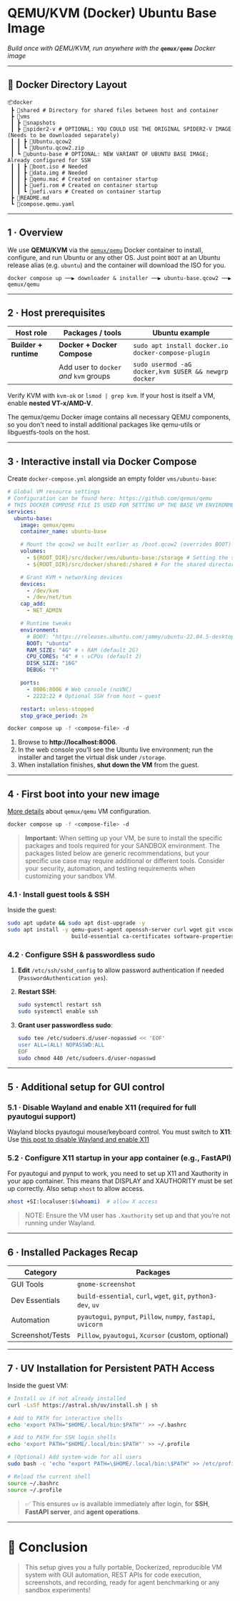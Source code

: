 # QEMU/KVM (Docker) Ubuntu Base Image

_Build once with QEMU/KVM, run anywhere with the **`qemux/qemu`** Docker image_

---

## 📂 Docker Directory Layout

```
📦docker
 ┣ 📂shared # Directory for shared files between host and container
 ┣ 📂vms
 ┃ ┣ 📂snapshots
 ┃ ┣ 📂spider2-v # OPTIONAL: YOU COULD USE THE ORIGINAL SPIDER2-V IMAGE (Needs to be downloaded separately)
 ┃ ┃ ┣ 📜Ubuntu.qcow2
 ┃ ┃ ┗ 📜Ubuntu.qcow2.zip
 ┃ ┗ 📂ubuntu-base # OPTIONAL: NEW VARIANT OF UBUNTU BASE IMAGE; Already configured for SSH
 ┃ ┃ ┣ 📜boot.iso # Needed
 ┃ ┃ ┣ 📜data.img # Needed
 ┃ ┃ ┣ 📜qemu.mac # Created on container startup
 ┃ ┃ ┣ 📜uefi.rom # Created on container startup
 ┃ ┃ ┗ 📜uefi.vars # Created on container startup
 ┣ 📜README.md
 ┗ 📜compose.qemu.yaml
```

---

## 1 · Overview

We use **QEMU/KVM** via the [`qemux/qemu`](https://github.com/qemus/qemu) Docker container to install, configure, and run Ubuntu or any other OS.
Just point `BOOT` at an Ubuntu release alias (e.g. `ubuntu`) and the container will download the ISO for you.

```
docker compose up ──▶ downloader & installer ──▶ ubuntu-base.qcow2 ──▶ qemux/qemu
```

---

## 2 · Host prerequisites

| Host role             | Packages / tools                        | Ubuntu example                                       |
| --------------------- | --------------------------------------- | ---------------------------------------------------- |
| **Builder + runtime** | **Docker + Docker Compose**             | `sudo apt install docker.io docker-compose-plugin`   |
|                       | Add user to `docker` _and_ `kvm` groups | `sudo usermod -aG docker,kvm $USER && newgrp docker` |

Verify KVM with `kvm-ok` or `lsmod | grep kvm`. If your host is itself a VM, enable **nested VT-x/AMD-V**.

The qemux/qemu Docker image contains all necessary QEMU components, so you don't need to install additional packages like qemu-utils or libguestfs-tools on the host.

---

## 3 · Interactive install via Docker Compose

Create `docker-compose.yml` alongside an empty folder `vms/ubuntu-base`:

```yaml
# Global VM resource settings
# Configuration can be found here: https://github.com/qemus/qemu
# THIS DOCKER COMPOSE FILE IS USED FOR SETTING UP THE BASE VM ENVIRONMENT
services:
  ubuntu-base:
    image: qemux/qemu
    container_name: ubuntu-base

    # Mount the qcow2 we built earlier as /boot.qcow2 (overrides BOOT)
    volumes:
      - ${ROOT_DIR}/src/docker/vms/ubuntu-base:/storage # Setting the storage directory, this will skip the BOOT download and use a local image (.iso, .qcow2, etc.). THIS SHOULD CONTAINER AN `boot.iso|.qcow2|other` FILE AND A `data.img` FILE
      - ${ROOT_DIR}/src/docker/shared:/shared # For the shared directory

    # Grant KVM + networking devices
    devices:
      - /dev/kvm
      - /dev/net/tun
    cap_add:
      - NET_ADMIN

    # Runtime tweaks
    environment:
      # BOOT: "https://releases.ubuntu.com/jammy/ubuntu-22.04.5-desktop-amd64.iso" # Downloads the Spider2-V
      BOOT: "ubuntu"
      RAM_SIZE: "4G" # ↑ RAM (default 2G)
      CPU_CORES: "4" # ↑ vCPUs (default 2)
      DISK_SIZE: "16G"
      DEBUG: "Y"

    ports:
      - 8006:8006 # Web console (noVNC)
      - 2222:22 # Optional SSH from host → guest

    restart: unless-stopped
    stop_grace_period: 2m
```

```bash
docker compose up -f <compose-file> -d
```

1. Browse to **http://localhost:8006**.
2. In the web console you’ll see the Ubuntu live environment; run the installer and target the virtual disk under `/storage`.
3. When installation finishes, **shut down the VM** from the guest.

---

## 4 · First boot into your new image

[More details](https://github.com/qemus/qemu?tab=readme-ov-file#faq-) about `qemux/qemu` VM configuration.

```bash
docker compose up -f <compose-file> -d
```

> **Important:** When setting up your VM, be sure to install the specific packages and tools required for your SANDBOX environment. The packages listed below are generic recommendations, but your specific use case may require additional or different tools. Consider your security, automation, and testing requirements when customizing your sandbox VM.

### 4.1 · Install guest tools & SSH

Inside the guest:

```bash
sudo apt update && sudo apt dist-upgrade -y
sudo apt install -y qemu-guest-agent openssh-server curl wget git vscode htop net-tools \
                    build-essential ca-certificates software-properties-common gnome-screenshot
```

### 4.2 · Configure SSH & passwordless sudo

1. **Edit** `/etc/ssh/sshd_config` to allow password authentication if needed (`PasswordAuthentication yes`).
2. **Restart SSH**:

   ```bash
   sudo systemctl restart ssh
   sudo systemctl enable ssh
   ```

3. **Grant user passwordless sudo**:

   ```bash
   sudo tee /etc/sudoers.d/user-nopasswd << 'EOF'
   user ALL=(ALL) NOPASSWD:ALL
   EOF
   sudo chmod 440 /etc/sudoers.d/user-nopasswd
   ```

---

## 5 · Additional setup for GUI control

### 5.1 · Disable Wayland and enable X11 (required for full pyautogui support)

Wayland blocks pyautogui mouse/keyboard control. You must switch to **X11**:
Use [this post to disable Wayland and enable X11](https://askubuntu.com/questions/1343805/failed-to-enable-link-training-when-resuming-from-suspend/1470563#1470563)

### 5.2 · Configure X11 startup in your app container (e.g., FastAPI)

For pyautogui and pynput to work, you need to set up X11 and Xauthority in your app container.
This means that DISPLAY and XAUTHORITY must be set up correctly. Also setup `xhost` to allow access.

```bash
xhost +SI:localuser:$(whoami)  # allow X access
```

> NOTE: Ensure the VM user has `.Xauthority` set up and that you’re not running under Wayland.

---

## 6 · Installed Packages Recap

| Category         | Packages                                                       |
| ---------------- | -------------------------------------------------------------- |
| GUI Tools        | `gnome-screenshot`                                             |
| Dev Essentials   | `build-essential`, `curl`, `wget`, `git`, `python3-dev`, `uv`  |
| Automation       | `pyautogui`, `pynput`, `Pillow`, `numpy`, `fastapi`, `uvicorn` |
| Screenshot/Tests | `Pillow`, `pyautogui`, `Xcursor` (custom, optional)            |

---

## 7 · UV Installation for Persistent PATH Access

Inside the guest VM:

```bash
# Install uv if not already installed
curl -LsSf https://astral.sh/uv/install.sh | sh

# Add to PATH for interactive shells
echo 'export PATH="$HOME/.local/bin:$PATH"' >> ~/.bashrc

# Add to PATH for SSH login shells
echo 'export PATH="$HOME/.local/bin:$PATH"' >> ~/.profile

# (Optional) Add system-wide for all users
sudo bash -c 'echo "export PATH=\$HOME/.local/bin:\$PATH" >> /etc/profile'

# Reload the current shell
source ~/.bashrc
source ~/.profile
```

> ✅ This ensures `uv` is available immediately after login, for **SSH**, **FastAPI server**, and **agent operations**.

---

# 🚀 Conclusion

> This setup gives you a fully portable, Dockerized, reproducible VM system with GUI automation, REST APIs for code execution, screenshots, and recording, ready for agent benchmarking or any sandbox experiments!
